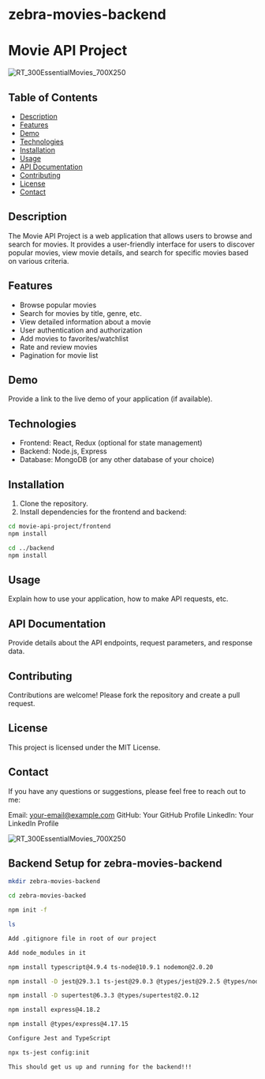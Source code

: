 # zebra-movies-backend

# Movie API Project

![![RT_300EssentialMovies_700X250](https://github.com/Hitendra27/zebra-movies-backend/assets/73651340/c1c76862-af84-44ae-88d7-8dbd7efc24c1)](https://github.com/Hitendra27/zebra-movies-backend)

## Table of Contents

- [Description](#description)
- [Features](#features)
- [Demo](#demo)
- [Technologies](#technologies)
- [Installation](#installation)
- [Usage](#usage)
- [API Documentation](#api-documentation)
- [Contributing](#contributing)
- [License](#license)
- [Contact](#contact)

## Description

The Movie API Project is a web application that allows users to browse and search for movies. It provides a user-friendly interface for users to discover popular movies, view movie details, and search for specific movies based on various criteria.

## Features

- Browse popular movies
- Search for movies by title, genre, etc.
- View detailed information about a movie
- User authentication and authorization
- Add movies to favorites/watchlist
- Rate and review movies
- Pagination for movie list

## Demo

Provide a link to the live demo of your application (if available).

## Technologies

- Frontend: React, Redux (optional for state management)
- Backend: Node.js, Express
- Database: MongoDB (or any other database of your choice)

## Installation

1. Clone the repository.
2. Install dependencies for the frontend and backend:

```bash
cd movie-api-project/frontend
npm install

cd ../backend
npm install 
```

## Usage
Explain how to use your application, how to make API requests, etc.

## API Documentation
Provide details about the API endpoints, request parameters, and response data.

## Contributing
Contributions are welcome! Please fork the repository and create a pull request.

## License
This project is licensed under the MIT License.

## Contact
If you have any questions or suggestions, please feel free to reach out to me:

Email: your-email@example.com
GitHub: Your GitHub Profile
LinkedIn: Your LinkedIn Profile


![RT_300EssentialMovies_700X250](https://github.com/Hitendra27/zebra-movies-backend/assets/73651340/c1c76862-af84-44ae-88d7-8dbd7efc24c1)


## Backend Setup for zebra-movies-backend

```bash
mkdir zebra-movies-backend

cd zebra-movies-backed

npm init -f

ls

Add .gitignore file in root of our project

Add node_modules in it

npm install typescript@4.9.4 ts-node@10.9.1 nodemon@2.0.20

npm install -D jest@29.3.1 ts-jest@29.0.3 @types/jest@29.2.5 @types/node@18.11.18

npm install -D supertest@6.3.3 @‌types/supertest@2.0.12

npm install express@4.18.2

npm install @types/express@4.17.15

Configure Jest and TypeScript

npx ts-jest config:init

This should get us up and running for the backend!!!
```
